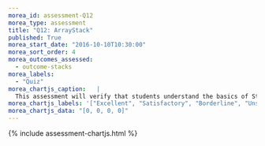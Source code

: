 ```yaml
---
morea_id: assessment-Q12
morea_type: assessment
title: "Q12: ArrayStack"
published: True
morea_start_date: "2016-10-10T10:30:00"
morea_sort_order: 4
morea_outcomes_assessed: 
  - outcome-stacks
morea_labels: 
  - "Quiz"
morea_chartjs_caption:   |
  This assessment will verify that students understand the basics of Stacks by implementing an array based stack.
morea_chartjs_labels: '["Excellent", "Satisfactory", "Borderline", "Unsatisfactory"]'
morea_chartjs_data: "[0, 0, 0, 0]"
---
```


{%  include assessment-chartjs.html  %}
